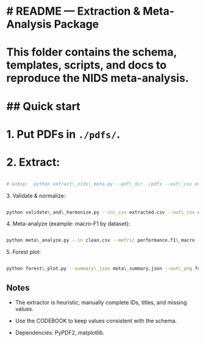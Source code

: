 # \# README — Extraction \& Meta-Analysis Package

# 

# This folder contains the schema, templates, scripts, and docs to reproduce the NIDS meta-analysis.

# 

# \## Quick start

# 1\. Put PDFs in `./pdfs/`.

# 2\. Extract:

```bash

# &nbsp;  python extract\_nids\_meta.py --pdf\_dir ./pdfs --out\_csv extracted.csv --schema data\_extraction\_schema.json
```

3\. Validate \& normalize:

```bash

python validate\_and\_harmonize.py --in\_csv extracted.csv --out\_csv clean.csv --out\_jsonl clean.jsonl

```

4\. Meta-analyze (example: macro-F1 by dataset):

```bash 

python meta\_analyze.py --in clean.csv --metric performance.f1\_macro --group datasets --out meta\_summary.csv --json\_out meta\_summary.json

```

5\. Forest plot:

```bash

python forest\_plot.py --summary\_json meta\_summary.json --out\_png forest.png

```



## Notes



* The extractor is heuristic; manually complete IDs, titles, and missing values.



* Use the CODEBOOK to keep values consistent with the schema.



* Dependencies: PyPDF2, matplotlib.



